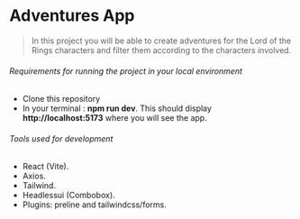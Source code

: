# Adventures App

> In this project you will be able to create adventures for the Lord of the Rings characters and filter them according to the characters involved.


###### Requirements for running the project in your local environment
* Clone this repository
* In your terminal : **npm run dev**. This should display **http://localhost:5173** where you will see the app.


###### Tools used for development
* React (Vite).
* Axios.
* Tailwind.
* Headlessui (Combobox).
* Plugins: preline and tailwindcss/forms.
